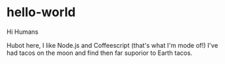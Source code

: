 # hello-world

Hi Humans

Hubot here, I like Node.js and Coffeescript (that's what I'm mode of!)
I've had tacos on the moon and find then far suporior to Earth tacos.
